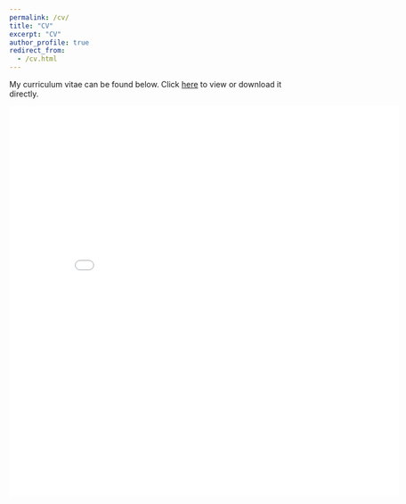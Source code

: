 ```yaml
---
permalink: /cv/
title: "CV"
excerpt: "CV"
author_profile: true
redirect_from: 
  - /cv.html
---
```


My curriculum vitae can be found below. Click [here](/files/JFWuCV.pdf#pagemode=none) to view or download it directly.

<embed src="{{ site.baseurl }}/files/JFWuCV_2025-01-02.pdf#pagemode=none" width="700" height="700" type='application/pdf'>
